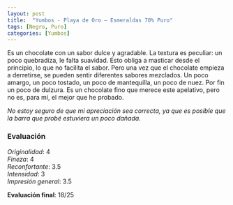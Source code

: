 ```yaml
---
layout: post
title:  "Yumbos - Playa de Oro – Esmeraldas 70% Puro"
tags: [Negro, Puro] 
categories: [Yumbos]
---
```



Es un chocolate con un sabor dulce y agradable. La textura es peculiar: un poco quebradiza, le falta suavidad. Esto obliga a masticar desde el principio, lo que no facilita el sabor. Pero una vez que el chocolate empieza a derretirse, se pueden sentir diferentes sabores mezclados. Un poco amargo, un poco tostado, un poco de mantequilla, un poco de nuez. Por fin un poco de dulzura.
Es un chocolate fino que merece este apelativo, pero no es, para mí, el mejor que he probado.

*No estoy seguro de que mi apreciación sea correcta, ya que es posible que la barra que probé estuviera un poco dañada.*

### Evaluación

_Originalidad_: 4  
_Fineza_: 4  
_Reconfortante_: 3.5  
_Intensidad_: 3  
_Impresión general_: 3.5

**Evaluación final**: 18/25

